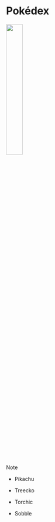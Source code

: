 ﻿# Pokédex
 
<img src="https://i.imgur.com/ecPVvru.png" width="30%" />

<br>
  
> [!NOTE]
> 
> - Pikachu
> 
> - Treecko
>
> - Torchic
> 
> - Sobble
